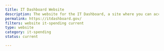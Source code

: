 ```yaml
---
title: IT Dashboard Website
description: The website for the IT Dashboard, a site where you can access the same tools and analysis that the government uses to oversee the performance of Federal IT investments.
permalink: https://itdashboard.gov/
filters: website it-spending current
type: website
category: it-spending
status: current

---
```

